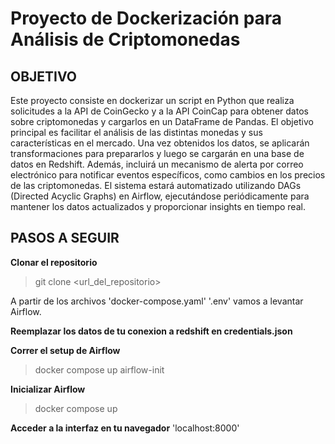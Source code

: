 # Proyecto de Dockerización para Análisis de Criptomonedas

## OBJETIVO
Este proyecto consiste en dockerizar un script en Python que realiza solicitudes a la API de CoinGecko y a la API CoinCap para obtener datos sobre criptomonedas y cargarlos en un DataFrame de Pandas. El objetivo principal es facilitar el análisis de las distintas monedas y sus características en el mercado. Una vez obtenidos los datos, se aplicarán transformaciones para prepararlos y luego se cargarán en una base de datos en Redshift.
Además, incluirá un mecanismo de alerta por correo electrónico para notificar eventos específicos, como cambios en los precios de las criptomonedas. El sistema estará automatizado utilizando DAGs (Directed Acyclic Graphs) en Airflow, ejecutándose periódicamente para mantener los datos actualizados y proporcionar insights en tiempo real.

## PASOS A SEGUIR
**Clonar el repositorio**
> git clone <url_del_repositorio>

A partir de los archivos
'docker-compose.yaml'
'.env'
vamos a levantar Airflow.

**Reemplazar los datos de tu conexion a redshift en credentials.json**

**Correr el setup de Airflow**
>docker compose up airflow-init


**Inicializar Airflow**
>docker compose up

**Acceder a la interfaz en tu navegador**
'localhost:8000'

